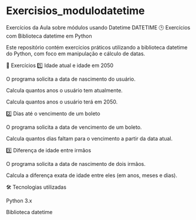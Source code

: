 # Exercisios_modulodatetime
Exercícios da Aula sobre módulos usando Datetime
DATETIME
🕒 Exercícios com Biblioteca datetime em Python

Este repositório contém exercícios práticos utilizando a biblioteca datetime do Python, com foco em manipulação e cálculo de datas.

📌 Exercícios
1️⃣ Idade atual e idade em 2050

O programa solicita a data de nascimento do usuário.

Calcula quantos anos o usuário tem atualmente.

Calcula quantos anos o usuário terá em 2050.

2️⃣ Dias até o vencimento de um boleto

O programa solicita a data de vencimento de um boleto.

Calcula quantos dias faltam para o vencimento a partir da data atual.

3️⃣ Diferença de idade entre irmãos

O programa solicita a data de nascimento de dois irmãos.

Calcula a diferença exata de idade entre eles (em anos, meses e dias).

🛠️ Tecnologias utilizadas

Python 3.x

Biblioteca datetime